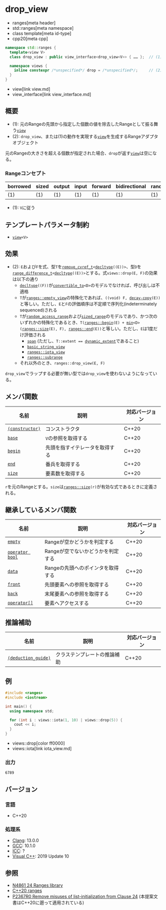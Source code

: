 # drop_view
* ranges[meta header]
* std::ranges[meta namespace]
* class template[meta id-type]
* cpp20[meta cpp]

```cpp
namespace std::ranges {
  template<view V>
  class drop_view : public view_interface<drop_view<V>> { …… };  // (1)

  namespace views {
    inline constexpr /*unspecified*/ drop = /*unspecified*/;     // (2)
  }
}
```
* view[link view.md]
* view_interface[link view_interface.md]

## 概要
- (1): 元のRangeの先頭から指定した個数の値を除去したRangeとして振る舞う[`view`](view.md)
- (2): `drop_view`、または(1)の動作を実現する[`view`](view.md)を生成するRangeアダプタオブジェクト

元のRangeの大きさを超える個数が指定された場合、`drop`が返す[`view`](view.md)は空になる。

### Rangeコンセプト

| borrowed | sized | output | input | forward | bidirectional | random_access | contiguous | common | viewable | view |
|----------|-------|--------|-------|---------|---------------|---------------|------------|--------|----------|------|
| (1)      | (1)   | (1)    | (1)   | (1)     | (1)           | (1)           | (1)        | (1)    | ○       | ○   |

- (1): `V`に従う

## テンプレートパラメータ制約

- [`view`](view.md)`<V>`

## 効果

- (2): `E`および`F`を式、型`T`を[`remove_cvref_t`](/reference/type_traits/remove_cvref.md)`<`[`decltype`](/lang/cpp11/decltype.md)`((E))>`、型`D`を[`range_difference_t`](range_difference_t.md)`<`[`decltype`](/lang/cpp11/decltype.md)`((E))>`とする。式`views::drop(E, F)`の効果は以下の通り
    - [`decltype`](/lang/cpp11/decltype.md)`((F))`が[`convertible_to`](/reference/concepts/convertible_to.md)`<D>`のモデルでなければ、呼び出しは不適格
    - `T`が[`ranges::empty_view`](empty_view.md)の特殊化であれば、`((void) F, `[`decay-copy`](/reference/exposition-only/decay-copy.md)`(E))`と等しい。ただし、`E`と`F`の評価順序は不定順で序列化(indeterminately sequenced)される
    - `T`が[`random_access_range`](random_access_range.md)および[`sized_range`](sized_range.md)のモデルであり、かつ次のいずれかの特殊化であるとき、`T(`[`ranges::begin`](begin.md)`(E) + `[`min`](/reference/algorithm/min.md)`<D>(`[`ranges::size`](size.md)`(E), F), `[`ranges::end`](begin.md)`(E))`と等しい。ただし、`E`は1度だけ評価される
        - [`span`](/reference/span/span.md) (ただし、`T::extent == `[`dynamic_extent`](/reference/span/dynamic_extent.md)であること)
        - [`basic_string_view`](/reference/string_view/basic_string_view.md)
        - [`ranges::iota_view`](iota_view.md)
        - [`ranges::subrange`](subrange.md)
    - それ以外のとき、`ranges::drop_view(E, F)`

`drop_view`でラップする必要が無い型では`drop_view`を使わないようになっている。

## メンバ関数

| 名前                                             | 説明                             | 対応バージョン |
|--------------------------------------------------|----------------------------------|----------------|
| [`(constructor)`](drop_view/op_constructor.md.nolink)  | コンストラクタ                   | C++20          |
| [`base`](drop_view/base.md.nolink)                     | `V`の参照を取得する              | C++20          |
| [`begin`](drop_view/begin.md.nolink)                   | 先頭を指すイテレータを取得する   | C++20          |
| [`end`](drop_view/end.md.nolink)                       | 番兵を取得する                   | C++20          |
| [`size`](drop_view/size.md.nolink)                     | 要素数を取得する                 | C++20          |

`r`を元のRangeとする。`size`は[`ranges::size`](size.md)`(r)`が有効な式であるときに定義される。

## 継承しているメンバ関数

| 名前                                         | 説明                              | 対応バージョン |
|----------------------------------------------|-----------------------------------|----------------|
| [`empty`](view_interface/empty.md)           | Rangeが空かどうかを判定する       | C++20          |
| [`operator bool`](view_interface/op_bool.md) | Rangeが空でないかどうかを判定する | C++20          |
| [`data`](view_interface/data.md)             | Rangeの先頭へのポインタを取得する | C++20          |
| [`front`](view_interface/front.md)           | 先頭要素への参照を取得する        | C++20          |
| [`back`](view_interface/back.md)             | 末尾要素への参照を取得する        | C++20          |
| [`operator[]`](view_interface/op_at.md)      | 要素へアクセスする                | C++20          |

## 推論補助

| 名前                                                  | 説明                         | 対応バージョン |
|-------------------------------------------------------|------------------------------|----------------|
| [`(deduction_guide)`](drop_view/op_deduction_guide.md.nolink) | クラステンプレートの推論補助 | C++20          |

## 例
```cpp example
#include <ranges>
#include <iostream>

int main() {
  using namespace std;

  for (int i : views::iota(1, 10) | views::drop(5)) {
    cout << i;
  }
}
```
* views::drop[color ff0000]
* views::iota[link iota_view.md]

### 出力
```
6789
```

## バージョン
### 言語
- C++20

### 処理系
- [Clang](/implementation.md#clang): 13.0.0
- [GCC](/implementation.md#gcc): 10.1.0
- [ICC](/implementation.md#icc): ?
- [Visual C++](/implementation.md#visual_cpp): 2019 Update 10

## 参照
- [N4861 24 Ranges library](https://timsong-cpp.github.io/cppwp/n4861/ranges)
- [C++20 ranges](https://techbookfest.org/product/5134506308665344)
- [P2367R0 Remove misuses of list-initialization from Clause 24](https://www.open-std.org/jtc1/sc22/wg21/docs/papers/2021/p2367r0.html) (本提案文書はC++20に遡って適用されている)
